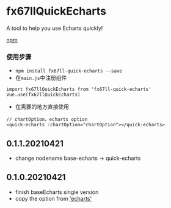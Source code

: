 # fx67llQuickEcharts
A tool to help you use Echarts quickly!  

[npm](https://www.npmjs.com/package/fx67ll-quick-echarts "npm")

### 使用步骤
+ `npm install fx67ll-quick-echarts --save`
+ 在`main.js`中注册组件
```
import fx67llQuickEcharts from 'fx67ll-quick-echarts'
Vue.use(fx67llQuickEcharts)
```
+ 在需要的地方直接使用
```
// chartOption，echarts option
<quick-echarts :chartOption="chartOption"></quick-echarts>
```

## 0.1.1.20210421
* change nodename base-echarts -> quick-echarts

## 0.1.0.20210421
* finish baseEcharts single version
* copy the option from ['echarts'](https://echarts.apache.org/zh/index.html "echarts")